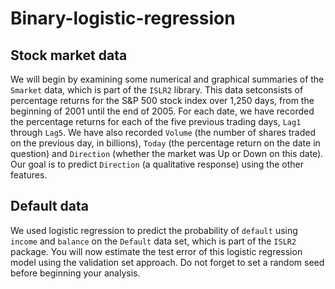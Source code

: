 # Binary-logistic-regression 
## Stock market data

We will begin by examining some numerical and graphical summaries of the `Smarket` data, which is part of the `ISLR2` library. This data setconsists of percentage returns for the S&P 500 stock index over 1,250
days, from the beginning of 2001 until the end of 2005. For each date, we have recorded the percentage returns for each of the five previous trading days, `Lag1` through `Lag5`. We have also recorded `Volume` (the number of shares traded on the previous day, in billions), `Today` (the percentage return on the date in question) and `Direction` (whether the market was Up or Down on this date). Our goal is to predict `Direction` (a qualitative response) using the other features.

## Default data

We used logistic regression to predict the probability of `default` using `income` and `balance` on the `Default` data set, which is part of the `ISLR2` package. You will now estimate the test error of this logistic regression model using the validation set approach. Do not forget to set a random seed before beginning your analysis.
